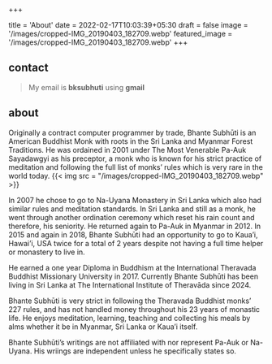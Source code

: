 +++

title = 'About'
date = 2022-02-17T10:03:39+05:30
draft = false
image = '/images/cropped-IMG_20190403_182709.webp'
featured_image = '/images/cropped-IMG_20190403_182709.webp'
+++


## contact 
> My email is **bksubhuti** using **gmail**

## about
Originally a contract computer programmer by trade, Bhante Subhūti is an American Buddhist Monk with roots in the Sri Lanka and Myanmar Forest Traditions. He was ordained in 2001 under The Most Venerable Pa-Auk Sayadawgyi as his preceptor, a monk who is known for his strict practice of meditation and following the full list of monks’ rules which is very rare in the world today.
{{< img src = "/images/cropped-IMG_20190403_182709.webp" >}}

In 2007 he chose to go to Na-Uyana Monastery in Sri Lanka which also had similar rules and meditation standards. In Sri Lanka and still as a monk, he went through another ordination ceremony which reset his rain count and therefore, his seniority. He returned again to Pa-Auk in Myanmar in 2012. In 2015 and again in 2018, Bhante Subhūti had an opportunity to go to Kaua’i, Hawai’i, USA twice for a total of 2 years despite not having a full time helper or monastery to live in. 

He earned a one year Diploma in Buddhism at the International Theravada Buddhist Missionary University in 2017. Currently Bhante Subhūti has been living in Sri Lanka at The International Institute of Theravāda since 2024.

Bhante Subhūti is very strict in following the Theravada Buddhist monks’ 227 rules, and has not handled money throughout his 23 years of monastic life. He enjoys meditation, learning, teaching and collecting his meals by alms whether it be in Myanmar, Sri Lanka or Kaua’i itself.

Bhante Subhūti’s writings are not affiliated with nor represent Pa-Auk or Na-Uyana. His wriings are independent unless he specifically states so.
